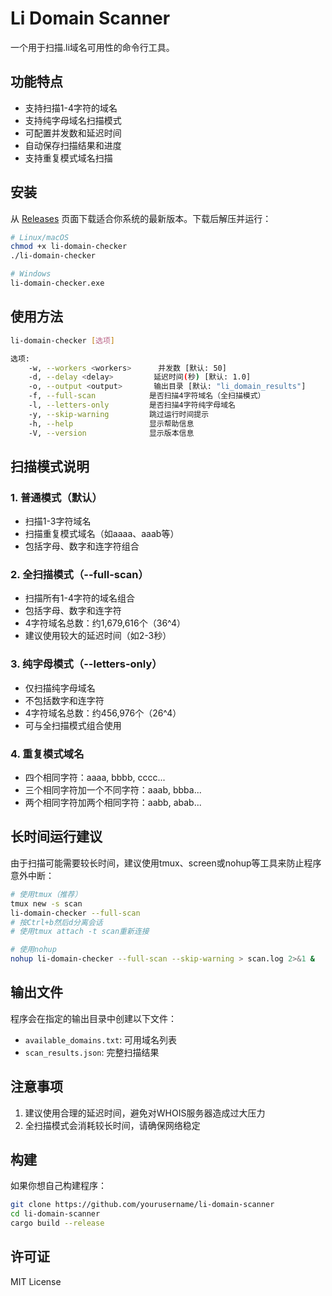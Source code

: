 # Li Domain Scanner

一个用于扫描.li域名可用性的命令行工具。

## 功能特点

- 支持扫描1-4字符的域名
- 支持纯字母域名扫描模式
- 可配置并发数和延迟时间
- 自动保存扫描结果和进度
- 支持重复模式域名扫描

## 安装

从 [Releases](../../releases) 页面下载适合你系统的最新版本。下载后解压并运行：

```bash
# Linux/macOS
chmod +x li-domain-checker
./li-domain-checker

# Windows
li-domain-checker.exe
```

## 使用方法

```bash
li-domain-checker [选项]

选项:
    -w, --workers <workers>      并发数 [默认: 50]
    -d, --delay <delay>         延迟时间(秒) [默认: 1.0]
    -o, --output <output>       输出目录 [默认: "li_domain_results"]
    -f, --full-scan            是否扫描4字符域名（全扫描模式）
    -l, --letters-only         是否扫描4字符纯字母域名
    -y, --skip-warning         跳过运行时间提示
    -h, --help                 显示帮助信息
    -V, --version              显示版本信息
```

## 扫描模式说明

### 1. 普通模式（默认）
- 扫描1-3字符域名
- 扫描重复模式域名（如aaaa、aaab等）
- 包括字母、数字和连字符组合

### 2. 全扫描模式（--full-scan）
- 扫描所有1-4字符的域名组合
- 包括字母、数字和连字符
- 4字符域名总数：约1,679,616个（36^4）
- 建议使用较大的延迟时间（如2-3秒）

### 3. 纯字母模式（--letters-only）
- 仅扫描纯字母域名
- 不包括数字和连字符
- 4字符域名总数：约456,976个（26^4）
- 可与全扫描模式组合使用

### 4. 重复模式域名
- 四个相同字符：aaaa, bbbb, cccc...
- 三个相同字符加一个不同字符：aaab, bbba...
- 两个相同字符加两个相同字符：aabb, abab...

## 长时间运行建议

由于扫描可能需要较长时间，建议使用tmux、screen或nohup等工具来防止程序意外中断：

```bash
# 使用tmux（推荐）
tmux new -s scan
li-domain-checker --full-scan
# 按Ctrl+b然后d分离会话
# 使用tmux attach -t scan重新连接

# 使用nohup
nohup li-domain-checker --full-scan --skip-warning > scan.log 2>&1 &
```

## 输出文件

程序会在指定的输出目录中创建以下文件：

- `available_domains.txt`: 可用域名列表
- `scan_results.json`: 完整扫描结果

## 注意事项

1. 建议使用合理的延迟时间，避免对WHOIS服务器造成过大压力
2. 全扫描模式会消耗较长时间，请确保网络稳定

## 构建

如果你想自己构建程序：

```bash
git clone https://github.com/yourusername/li-domain-scanner
cd li-domain-scanner
cargo build --release
```

## 许可证

MIT License 
